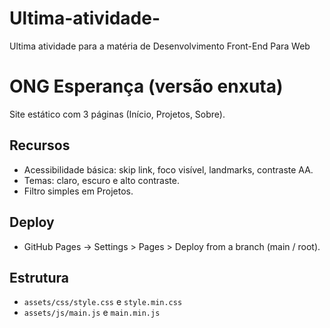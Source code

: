 # Ultima-atividade-
Ultima atividade para a matéria de Desenvolvimento Front-End Para Web
# ONG Esperança (versão enxuta)


Site estático com 3 páginas (Início, Projetos, Sobre).


## Recursos
- Acessibilidade básica: skip link, foco visível, landmarks, contraste AA.
- Temas: claro, escuro e alto contraste.
- Filtro simples em Projetos.


## Deploy
- GitHub Pages → Settings > Pages > Deploy from a branch (main / root).


## Estrutura
- `assets/css/style.css` e `style.min.css`
- `assets/js/main.js` e `main.min.js`
